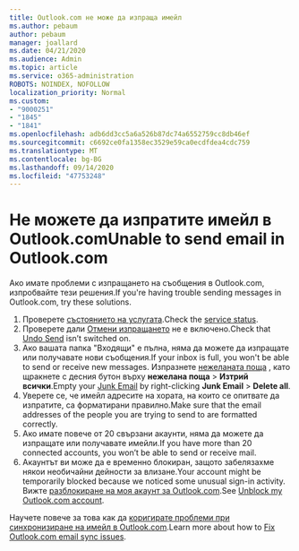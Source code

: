 ```yaml
---
title: Outlook.com не може да изпраща имейл
ms.author: pebaum
author: pebaum
manager: joallard
ms.date: 04/21/2020
ms.audience: Admin
ms.topic: article
ms.service: o365-administration
ROBOTS: NOINDEX, NOFOLLOW
localization_priority: Normal
ms.custom:
- "9000251"
- "1845"
- "1841"
ms.openlocfilehash: adb6dd3cc5a6a526b87dc74a6552759cc8db46ef
ms.sourcegitcommit: c6692ce0fa1358ec3529e59ca0ecdfdea4cdc759
ms.translationtype: MT
ms.contentlocale: bg-BG
ms.lasthandoff: 09/14/2020
ms.locfileid: "47753248"
---
```

# <a name="unable-to-send-email-in-outlookcom"></a><span data-ttu-id="3f035-102">Не можете да изпратите имейл в Outlook.com</span><span class="sxs-lookup"><span data-stu-id="3f035-102">Unable to send email in Outlook.com</span></span>

<span data-ttu-id="3f035-103">Ако имате проблеми с изпращането на съобщения в Outlook.com, изпробвайте тези решения.</span><span class="sxs-lookup"><span data-stu-id="3f035-103">If you're having trouble sending messages in Outlook.com, try these solutions.</span></span>

1. <span data-ttu-id="3f035-104">Проверете [състоянието на услугата](https://go.microsoft.com/fwlink/p/?linkid=837482).</span><span class="sxs-lookup"><span data-stu-id="3f035-104">Check the [service status](https://go.microsoft.com/fwlink/p/?linkid=837482).</span></span> 
2. <span data-ttu-id="3f035-105">Проверете дали [Отмени изпращането](https://outlook.live.com/mail/options/mail/messageContent/undoSend) не е включено.</span><span class="sxs-lookup"><span data-stu-id="3f035-105">Check that [Undo Send](https://outlook.live.com/mail/options/mail/messageContent/undoSend) isn’t switched on.</span></span>
3. <span data-ttu-id="3f035-106">Ако вашата папка "Входящи" е пълна, няма да можете да изпращате или получавате нови съобщения.</span><span class="sxs-lookup"><span data-stu-id="3f035-106">If your inbox is full, you won't be able to send or receive new messages.</span></span> <span data-ttu-id="3f035-107">Изпразнете [нежеланата поща](https://outlook.live.com/mail/junkemail) , като щракнете с десния бутон върху **нежелана поща**  >  **Изтрий всички**.</span><span class="sxs-lookup"><span data-stu-id="3f035-107">Empty your [Junk Email](https://outlook.live.com/mail/junkemail) by right-clicking **Junk Email** > **Delete all**.</span></span>
4. <span data-ttu-id="3f035-108">Уверете се, че имейл адресите на хората, на които се опитвате да изпратите, са форматирани правилно.</span><span class="sxs-lookup"><span data-stu-id="3f035-108">Make sure that the email addresses of the people you are trying to send to are formatted correctly.</span></span>
5. <span data-ttu-id="3f035-109">Ако имате повече от 20 свързани акаунти, няма да можете да изпращате или получавате имейли.</span><span class="sxs-lookup"><span data-stu-id="3f035-109">If you have more than 20 connected accounts, you won’t be able to send or receive mail.</span></span>
6. <span data-ttu-id="3f035-110">Акаунтът ви може да е временно блокиран, защото забелязахме някои необичайни дейности за влизане.</span><span class="sxs-lookup"><span data-stu-id="3f035-110">Your account might be temporarily blocked because we noticed some unusual sign-in activity.</span></span> <span data-ttu-id="3f035-111">Вижте [разблокиране на моя акаунт за Outlook.com](https://support.office.com/article/f4ad2701-d166-4d8b-8a6a-9af2a1f8a4c4).</span><span class="sxs-lookup"><span data-stu-id="3f035-111">See [Unblock my Outlook.com account](https://support.office.com/article/f4ad2701-d166-4d8b-8a6a-9af2a1f8a4c4).</span></span>

<span data-ttu-id="3f035-112">Научете повече за това как да [коригирате проблеми при синхронизиране на имейл в Outlook.com](https://support.office.com/article/d39e3341-8d79-4bf1-b3c7-ded602233642).</span><span class="sxs-lookup"><span data-stu-id="3f035-112">Learn more about how to [Fix Outlook.com email sync issues](https://support.office.com/article/d39e3341-8d79-4bf1-b3c7-ded602233642).</span></span>